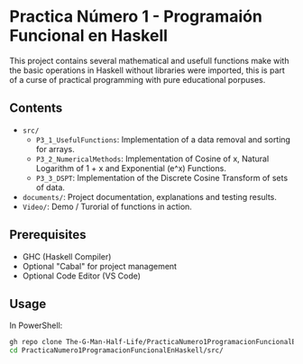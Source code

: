 # Practica Número 1 - Programaión Funcional en Haskell

This project contains several mathematical and usefull functions make with the basic operations in Haskell without libraries were imported, this is part of a curse of practical programming with pure educational porpuses.

## Contents

- `src/`
    - `P3_1_UsefulFunctions`: Implementation of a data removal and sorting for arrays.
    - `P3_2_NumericalMethods`: Implementation of Cosine of x, Natural Logarithm of 1 + x and Exponential (e^x) Functions.
    - `P3_3_DSPT`: Implementation of the Discrete Cosine Transform of sets of data.
- `documents/`: Project documentation, explanations and testing results.
- `Video/`: Demo / Turorial of functions in action.

## Prerequisites

- GHC (Haskell Compiler)
- Optional "Cabal" for project management
- Optional Code Editor (VS Code)

## Usage

In PowerShell:

```bash
gh repo clone The-G-Man-Half-Life/PracticaNumero1ProgramacionFuncionalEnHaskell
cd PracticaNumero1ProgramacionFuncionalEnHaskell/src/